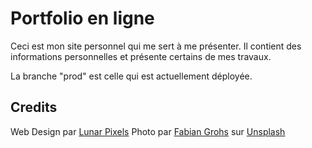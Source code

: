 # Portfolio en ligne
Ceci est mon site personnel qui me sert à me présenter. Il contient des informations personnelles et présente certains de mes travaux.

La branche "prod" est celle qui est actuellement déployée.

## Credits

Web Design par [Lunar Pixels](https://lunarpixel.deviantart.com/)
Photo par [Fabian Grohs](https://unsplash.com/photos/P2SkP_PXhlU?utm_source=unsplash&amp;utm_medium=referral&amp;utm_content=creditCopyText) sur [Unsplash](https://unsplash.com/search/photos/code?utm_source=unsplash&amp;utm_medium=referral&amp;utm_content=creditCopyText)
